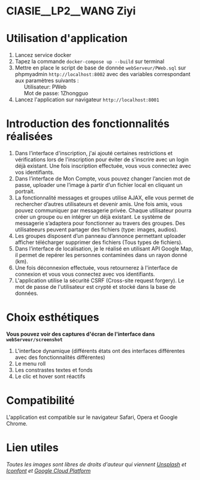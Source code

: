 # CIASIE__LP2__WANG Ziyi

<h1>Utilisation d'application</h1>

<ol>
  <li>Lancez service docker</li>
  <li>Tapez la commande <code>docker-compose up --build</code> sur terminal</li>
  <li>
    Mettre en place le script de base de donnée <code>webServeur/PWeb.sql</code>
    sur phpmyadmin <code>http://localhost:8002</code> avec des variables correspondant aux paramètres suivants :<br>
    <ul>Utilisateur: PWeb</ul>
    <ul>Mot de passe: 1Zhongguo</ul>
  </li>
  <li>Lancez l'application sur navigateur <code>http://localhost:8001</code></li>
</ol>

<h1>Introduction des fonctionnalités réalisées</h1>
<ol>
    <li>
        Dans l’interface d'inscription, j'ai ajouté certaines restrictions et vérifications lors de l'inscription pour éviter de s'inscrire avec un login déjà existant.
        Une fois inscription effectuée, vous vous connectez avec vos identifiants.
    </li>
    <li>Dans l’interface de Mon Compte, vous pouvez changer l’ancien mot de passe, uploader une l’image à partir d’un fichier local en cliquant un portrait.</li>
    <li>
        La fonctionnalité messages et groupes utilise AJAX, elle vous permet de rechercher d’autres utilisateurs et devenir amis. 
        Une fois amis, vous pouvez communiquer par messagerie privée. Chaque utilisateur pourra créer un groupe ou en intégrer un déjà existant. 
        Le système de messagerie s’adaptera pour fonctionner au travers des groupes. Des utilisateeurs peuvent partager des fichiers (type: images, audios).
    </li>
    <li>
        Les groupes disposent d’un panneau d’annonce permettant uploader afficher télécharger supprimer des fichiers (Tous types de fichiers). 
    </li>
    <li>
        Dans l’interface de localisation, je le réalisé en utilisant API Google Map, il permet de repérer les personnes contaminées dans un rayon donné (km).
    </li>
    <li>Une fois déconnexion effectuée, vous retournerez à l'interface de connexion et vous vous connectez avec vos identifiants.</li>
    <li>L'application utilise la sécurité CSRF (Cross-site request forgery). Le mot de passe de l'utilisateur est crypté et stocké dans la base de données.</li>
</ol>

<h1>Choix esthétiques</h1>
<strong>Vous pouvez voir des captures d'écran de l'interface dans <code>webServeur/screenshot</code></strong>
<ol>
    <li>L'interface dynamique (différents états ont des interfaces différentes avec des fonctionnalités différentes)</li>
    <li>Le menu roll</li>
    <li>Les constrastes textes et fonds</li>
    <li>Le clic et hover sont réactifs</li>
</ol>

<h1>Compatibilité</h1>
L'application est compatible sur le navigateur Safari, Opera et Google Chrome.

<h1>Lien utiles</h1>
<address>
    Toutes les images sont libres de droits d'auteur qui viennent
    <a href="https://unsplash.com">Unsplash</a> 
    et <a href="https://www.iconfont.cn">Iconfont</a>
    et <a href="https://console.cloud.google.com/google/maps-apis/api-list?project=dark-wharf-330118">Google Cloud Platform</a> 
</address>



